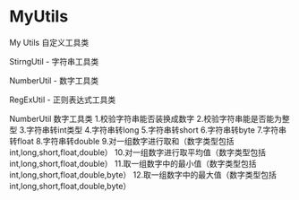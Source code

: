 # MyUtils
My Utils 自定义工具类

StirngUtil - 字符串工具类

NumberUtil - 数字工具类

RegExUtil  - 正则表达式工具类



NumberUtil 数字工具类
1.校验字符串能否装换成数字
2.校验字符串能是否能为整型
3.字符串转int类型
4.字符串转long
5.字符串转short
6.字符串转byte
7.字符串转float
8.字符串转double
9.对一组数字进行取和（数字类型包括int,long,short,float,double）
10.对一组数字进行取平均值（数字类型包括int,long,short,float,double）
11.取一组数字中的最小值（数字类型包括int,long,short,float,double,byte）
12.取一组数字中的最大值（数字类型包括int,long,short,float,double,byte）





